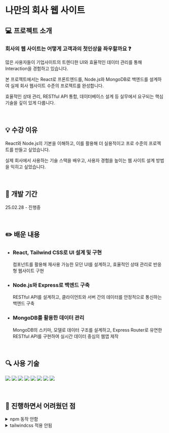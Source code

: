 # 나만의 회사 웹 사이트

## :computer: 프로젝트 소개
### 회사의 웹 사이트는 어떻게 고객과의 첫인상을 좌우할까요 :question:
<p>많은 사용자들이 기업사이트의 트렌디한 UI와 효율적인 데이터 관리를 통해 Interaction을 경험하고 있습니다.

본 프로젝트에서는 React로 프론트엔드를, Node.js와 MongoDB로 백엔드를 설계하여 실제 회사 웹사이트 수준의 프로젝트를 완성합니다. 

효율적인 상태 관리, RESTful API 통합, 데이터베이스 설계 등 실무에서 요구되는 핵심 기술을 깊이 있게 다룹니다.</p>

<br>

## :bulb: 수강 이유
<p>React와 Node.js의 기본을 이해하고, 이를 활용해 더 실용적이고 프로 수준의 프로젝트를 만들고 싶었습니다.
  
실제 회사에서 사용하는 기술 스택을 배우고, 사용자 경험을 높이는 웹 사이트 설계 방법을 익히고 싶었습니다.</p>

<br>

## :calendar: 개발 기간
<p>25.02.28 - 진행중</p>

<br>

## :pencil2: 배운 내용
- ### React, Tailwind CSS로 UI 설계 및 구현
  컴포넌트를 활용해 재사용 가능한 모던 UI를 설계하고, 효율적인 상태 관리로 반응형 웹사이트 구현

- ### Node.js와 Express로 백엔드 구축
  RESTful API를 설계하고, 클라이언트와 서버 간의 데이터를 안정적으로 통신하는 백엔드 구축

- ### MongoDB를 활용한 데이터 관리
  MongoDB의 스키마, 모델로 데이터 구조를 설계하고, Express Router로 유연한 RESTful API를 구현하여 실시간 데이터 중심의 웹앱 제작

<br>

## :mag: 사용 기술
![](https://img.shields.io/badge/React-20232A?style=for-the-badge&logo=react&logoColor=61DAFB)
![](https://img.shields.io/badge/Node.js-43853D?style=for-the-badge&logo=node.js&logoColor=white)
![](https://img.shields.io/badge/MongoDB-4EA94B?style=for-the-badge&logo=mongodb&logoColor=white)
![](https://img.shields.io/badge/HTML-239120?style=for-the-badge&logo=html5&logoColor=white)
![](https://img.shields.io/badge/CSS-239120?&style=for-the-badge&logo=css3&logoColor=white)
![](https://img.shields.io/badge/JavaScript-F7DF1E?style=for-the-badge&logo=JavaScript&logoColor=white)
![](https://img.shields.io/badge/Tailwind_CSS-38B2AC?style=for-the-badge&logo=tailwind-css&logoColor=white)
![](https://img.shields.io/badge/Made%20for-VSCode-1f425f.svg)

<br>

## :bug: 진행하면서 어려웠던 점
<details><summary>npm 동작 안함</summary>

*환경변수 설정해서 해결*
</details>

<details><summary>tailwindcss 적용 안됨</summary>

*tailwindcss 공식 사이트에서 3.4.17버전으로 확인해서 해결*
</details>
